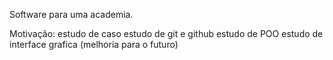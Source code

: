 Software para uma academia.

Motivação:
estudo de caso
estudo de git e github
estudo de POO
estudo de interface grafica (melhoria para o futuro)
